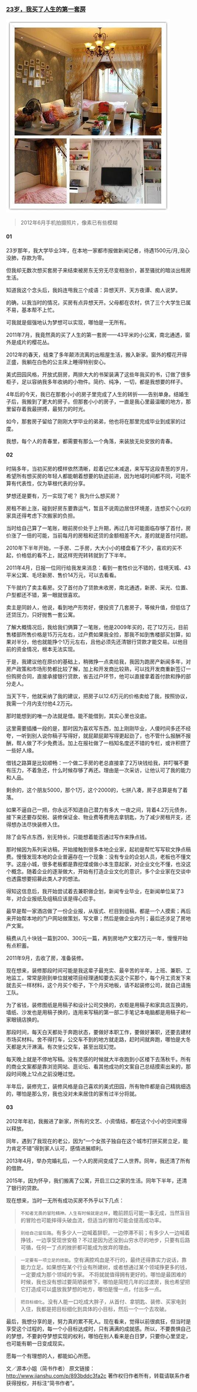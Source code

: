 ### [23岁，我买了人生的第一套房](http://www.jianshu.com/p/893bddc3fa2c)
![](img/23岁，我买了人生的第一套房.jpg)
>2012年6月手机拍摄照片，像素已有些模糊

#### 01
23岁那年，我大学毕业3年，在本地一家都市报做新闻记者，待遇1500元/月,没心没肺，存款为零。

但我却无数次想买套房子来结束被房东无穷无尽变相涨价，甚至骚扰的暗淡出租房生活。

知道我这个念头后，我妈连甩我三个成语：异想天开、天方夜谭、痴人说梦。

的确，以我当时的情况，买房有点异想天开。父母都在农村，供了三个大学生已属不易，基本帮不上忙。

可我就是倔强地认为梦想可以实现，哪怕是一无所有。

2011年7月，我竟然真的买了人生的第一套房——43平米的小公寓，南北通透，窗外是成片的樱花丛。

2012年的春天，结束了多年颠沛流离的出租屋生活，搬入新家。窗外的樱花开得正盛，我躺在白色的公主床上睡得特别安心。

美式田园风格，开放式厨房，两排大大的书架装满了这些年我买的书，订做了很多柜子，足以容纳我多年收纳的小物件。简约、纯净，一切，都是我想要的样子。

4年后的今天，我已在那套小小的房子里完成了人生的转折——告别单身。结婚生子后，我搬到了更大的房子。但那套小小的房子，一直是我心里最温暖的地方，那里留存着我最拼搏，最努力的时光。

如今，那套房子留给了刚刚大学毕业的弟弟，他也将在那里完成毕业到成家的过度。

我想，每个人的青春里，都需要有那么一个角落，来装放无处安放的青春。

#### 02
时隔多年，当初买房的模样依然清晰，趁着记忆未减退，来写写这段青葱的岁月，希望所有想买房的年轻人都能朝着想要的轨迹前进，因为地域时间都不同，可能不算有代表性，仅为草根代表的分享。


梦想还是要有，万一实现了呢？
我为什么想买房？

房租不断上涨，碰到好房东要靠运气，暂且不说周边居住环境差，连想买个心仪的家具还得考虑下次搬家的负担。

当时给自己算了一笔账，眼前房价处于上升期，再过几年可能面临存够了首付，房价涨了一倍的可能，当前每月的房租和还贷的金额相差不大，差的就是首付问题。

2010年下半年开始，一手房、二手房，大大小小的楼盘看了不少，喜欢的买不起，价格低的看不上，就这样兜兜转转就到了下半年。

2011年4月，日报一位同行给我发来消息：看到一套性价比不错的，佳境天城、43平米公寓、毛坯新房、售价14万元，可以去看看。

下午就约了卖主看房。交了首付办了贷款未收房，南北通透，新房、采光、位置、户型都还不错，第一眼就很喜欢。

卖主是同龄人，他说，看到地产形势好，便投资了几套房子，等候升值，但低估了还贷压力，只好抛售一套公寓。

了解大概情况后，我给我们俩算了一笔账，他是2009年买的，花了12万元，目前售楼部所售价格是15万元左右，过户费如果我全捡，那我不如到售楼部买划算，如果对半分，他也就能挣个1万元左右，且他必须先还清银行贷款才能交易。以他目前的资金情况，根本无法实现。

于是，我建议他在原价的基础上，稍微挣一点卖给我，我因为跑房产新闻多年，对房产政策和市场形势都比较了解，加上和开发商比较熟，可以找开发商重新签订一份购房合同，直接承接银行贷款，省去过户环节，他可以直接拿着首付款和挣的部分走人。

当天下午，他就采纳了我的建议，把房子以12.6万元的价格卖给了我，按照协议，我需一个月内支付他4.2万元。

那时能想到的唯一办法就是借。能不能借到，其实心里也没底。

这里需要插播一段的是，那时因为喜欢写东西，加上刚刚毕业，人傻时间多还不经夸，一听到别人说你稿子写得好，就屁颠屁颠写得更起劲了，也不管什么报酬不报酬，帮人做了不少免费活。加上在报社做了一档知名度还不错的专栏，或许积攒了一些好人缘。

借钱之路算是比较顺畅：一个做二手房的老总直接拿了2万块钱给我，并叮嘱不要有压力，不着急还，什么时候存够了再还。理由是一次采访，让他认可了我的能力和人品。

剩余的，这个朋友5000，那个1万，这个2000的，七拼八凑，房子总算是有了着落。


如果不逼自己一把，你永远不知道自己潜力有多大
一夜之间，背着4.2万元债务，接下来还要存契税、装修保证金、物业费等费用去拿钥匙，为了减少房租开支，还得想办法尽快装修入住。

除了会写点东西，别无特长，只能想着能否通过写作来挣点钱。

那时候因为系列采访稿，开始接触到很多本地企业家，起初是帮忙写写软文挣点稿费。慢慢发现本地的企业普遍存在一个现象：没有专业的企划人员，老板也不懂文字。这座小城，很多老板都是靠挖煤或做小本生意起家，对企业文化不懂，也没这个概念。随着企业的逐渐做大，开始有打造企业文化的意识，多个企业家在交谈中也透露想要招募此类人才的想法。

得知这信息后，我开始尝试着去兼职做企划，新闻专业毕业，在新闻单位呆了3年，对企业报纸及组稿应该是得心应手。

最早是帮一家酒店做了一份企业报，从版式、栏目到组稿，都是一个人摸索；再后来开始帮本地的门户网站做策划，写文章；然后是做企业内刊；最后还涉足了房地产文案。

稿费从几十块钱一篇到200、300元一篇，再到房地产文案2万元一年，慢慢开始有点积蓄。

2011年9月，去收了房，准备装修。

现在想来，装修那段时间可能是我这辈子最充实、最辛苦的半年，上班、兼职、工地监工，常常是刚到单位就被项目经理通知要去买这个买那个，每个月工资发下来就去买一样材料，这个月买个柜子，下个月买地板，请不起装修公司，就自己请施工队。

为了省钱，装修图纸是用稿子和设计公司交换的，衣柜是用稿子和家具店互换的，墙纸、沙发也是用稿子换的，连用来写稿的第一部二手笔记本电脑都是用稿子和一家眼镜店换的。

那段时间，每天白天都处于奔跑状态，要做好本职工作，要做好兼职，还要去建材市场买材料。舍不得打车，公交车不到的地方就走路，赶时间就奔跑，哪怕是大冬天都是大汗淋漓。有次坐公交车，甚至出现幻觉。

每天晚上就是不停地写稿。没有灵感的时候就大半夜跑到小区楼下去荡秋千。所有的商业文案都是靠浏览网站、逛论坛、看其他成功的文案自己总结摸索出来的，那段时间晚上12点之前没睡过觉。

半年后，装修完工，装修风格是自己喜欢的美式田园，所有物件都是自己精挑细选的，哪怕是那么穷，我也没对未来居住的家有过半分将就。

#### 03
2012年年初，我搬进了新家，所有的文艺、小资情结，都在这个小小的空间里得以释放。

同年，遇到了我现在的老公，因为“一个女孩子独自在这个城市打拼买房立足，能力肯定不错”得到家人认可，感情进展顺利。

2013年4月，举办完婚礼后，一个人的房间变成了二人世界。同年，我还清了所有的借款。

2015年，因为怀孕，我们搬离了公寓，开启三口之家的生活。同年下半年，还清了银行的贷款。

现在想来，当时一无所有成功买房不外乎以下几点：

> `不知者无畏的冒险精神。人生有时候就是这样`，瞻前顾后可能一事无成，当然盲目的冒险也可能摔得头破血流，但适当的冒险可能会提高成功率。

> `别给自己留后路`。有多少人一边喊着辞职，一边停滞不前；有多少人一边喊着挣钱，一边享受现世安稳？不过是因为还没到山穷水尽的地步，只要有后路可循，任何一丁点的挫折都可能成为放弃的理由。

>`一定要有一项立足的技能`。空有满腔鸡血是不行的，最终还得靠实力说话，靠能力立足。如果想在某个行业有所建树，或者想通过某个领域挣更多的钱，一定要成为那个领域的专家。
不将就就值得拥有更好的。哪怕是最困难的时候，我也没有想过要简陋装修下，哪怕是简短几年的过渡房，我也希望把它打造成可以盛放我梦想的地方，哪怕是慢一点，付出多一点。

>`把目标细化`。没有人能一口吃成大胖子，从首付、拿钥匙、装修、买家电到入住，我都是把目标细化到具体的小目标，然后一个一个去攻破。

最后，我想分享的是，努力真的累不死人。现在看来，觉得以前很疯狂，但当时是享受这个过程的，每一个小目标达成时，只有满满的成就感。所以，不要畏惧自己的梦想，不要剥夺梦想实现的权利，哪怕在别人看来是白日梦，只要你心里坚定，也可能有朝一日变成现实。

愿每一个有理想的人，都能如心所愿。

文／源本小姐（简书作者）
原文链接：http://www.jianshu.com/p/893bddc3fa2c
著作权归作者所有，转载请联系作者获得授权，并标注“简书作者”。
